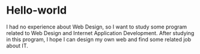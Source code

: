 # Hello-world
I had no experience about Web Design, so I want to study some program related to Web Design and Internet Application Development. After studying in this program, I hope I can design my own web and find some related job about IT.